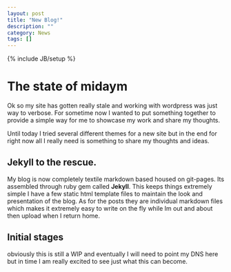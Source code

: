 ```yaml
---
layout: post
title: "New Blog!"
description: ""
category: News
tags: []
---
```

{% include JB/setup %}

# The state of midaym
Ok so my site has gotten really stale and working with wordpress was just way to verbose. For sometime now I wanted to put something together to provide a simple way for me to showcase my work and share my thoughts.

Until today I tried several different themes for a new site but in the end for right now all I really need is something to share my thoughts and ideas.

## Jekyll to the rescue.

My blog is now completely textile markdown based housed on git-pages. Its assembled through ruby gem called **Jekyll**. This keeps things extremely simple I have a few static html template files to maintain the look and presentation of the blog. As for the posts they are individual markdown files which makes it extremely easy to write on the fly while Im out and about then upload when I return home.

## Initial stages

obviously this is still a WIP and eventually I will need to point my DNS here but in time I am really excited to see just what this can become.